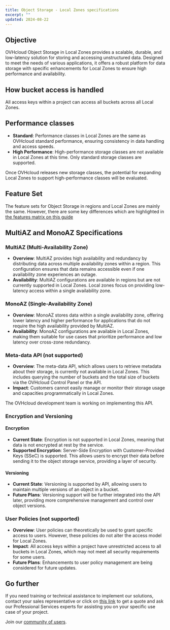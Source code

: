 ```yaml
---
title: Object Storage - Local Zones specifications
excerpt: ""
updated: 2024-08-22
---
```


## Objective

OVHcloud Object Storage in Local Zones provides a scalable, durable, and low-latency solution for storing and accessing unstructured data. Designed to meet the needs of various applications, it offers a robust platform for data storage with specific enhancements for Local Zones to ensure high performance and availability.

## How bucket access is handled

All access keys within a project can access all buckets across all Local Zones.

## Performance classes

- **Standard**: Performance classes in Local Zones are the same as OVHcloud standard performance, ensuring consistency in data handling and access speeds.
- **High Performance**: High-performance storage classes are not available in Local Zones at this time. Only standard storage classes are supported.

Once OVHcloud releases new storage classes, the potential for expanding Local Zones to support high-performance classes will be evaluated.

## Feature Set

The feature sets for Object Storage in regions and Local Zones are mainly the same. However, there are some key differences which are highlighted in [the features matrix on this guide](/pages/storage_and_backup/object_storage/s3_limitations#features-matrix)

## MultiAZ and MonoAZ Specifications

### MultiAZ (Multi-Availability Zone)

- **Overview**: MultiAZ provides high availability and redundancy by distributing data across multiple availability zones within a region. This configuration ensures that data remains accessible even if one availability zone experiences an outage.
- **Availability**: MultiAZ configurations are available in regions but are not currently supported in Local Zones. Local zones focus on providing low-latency access within a single availability zone.

### MonoAZ (Single-Availability Zone)

- **Overview**: MonoAZ stores data within a single availability zone, offering lower latency and higher performance for applications that do not require the high availability provided by MultiAZ.
- **Availability**: MonoAZ configurations are available in Local Zones, making them suitable for use cases that prioritize performance and low latency over cross-zone redundancy.

### Meta-data API (not supported)

- **Overview**: The meta-data API, which allows users to retrieve metadata about their storage, is currently not available in Local Zones. This includes querying the number of buckets and the total size of buckets via the OVHcloud Control Panel or the API.
- **Impact**: Customers cannot easily manage or monitor their storage usage and capacities programmatically in Local Zones.

The OVHcloud development team is working on implementing this API.

### Encryption and Versioning

#### Encryption

- **Current State**: Encryption is not supported in Local Zones, meaning that data is not encrypted at rest by the service.
- **Supported Encryption**: Server-Side Encryption with Customer-Provided Keys (SSeC) is supported. This allows users to encrypt their data before sending it to the object storage service, providing a layer of security.

#### Versioning

- **Current State**: Versioning is supported by API, allowing users to maintain multiple versions of an object in a bucket.
- **Future Plans**: Versioning support will be further integrated into the API later, providing more comprehensive management and control over object versions.

### User Policies (not supported)

- **Overview**: User policies can theoretically be used to grant specific access to users. However, these policies do not alter the access model for Local Zones.
- **Impact**: All access keys within a project have unrestricted access to all buckets in Local Zones, which may not meet all security requirements for some users.
- **Future Plans**: Enhancements to user policy management are being considered for future updates.

## Go further

If you need training or technical assistance to implement our solutions, contact your sales representative or click on [this link](/links/professional-services) to get a quote and ask our Professional Services experts for assisting you on your specific use case of your project.

Join our [community of users](/links/community).
